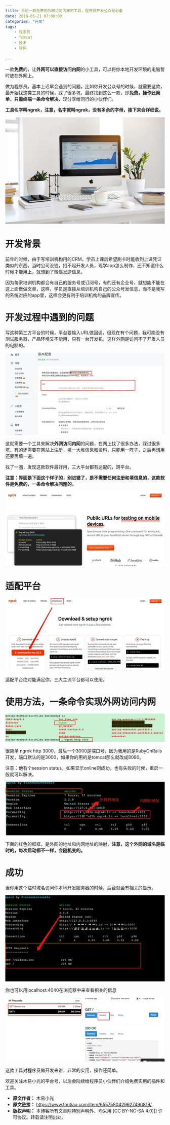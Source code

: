```yaml
---
title: 介绍一款免费的外网访问内网的工具，程序员开发公众号必备
date: 2018-05-21 07:00:00
categories: "开发"
tags:
	- 程序员
	- Tomcat
	- 技术
	- 软件

---
```


一款**免费**的，让**外网可以直接访问内网**的小工具，可以将你本地开发环境的电脑暂时放在外网上。

做为程序员，基本上迟早会遇到的问题，比如你开发公众号的时候，就需要这款，最开始找这类工具的时候，踩了很多坑，最终找到这么一款，即**免费，操作还简单，只需终端一条命令解决**，现分享给同行的小伙伴们。

**工具名字叫ngrok，注意，名字就叫ngrok，没有多余的字母，接下来会详细说。**

![介绍一款免费的外网访问内网的工具，程序员开发公众号必备][EFM3-MZNV-FRJE.jpg]

# 开发背景 #

前年的时候，由于写培训机构用的CRM，学员上课后希望刷卡时能收到上课凭证类似的东西，当时公司没钱，招不起开发人员，现学app怎么制作，还不知道什么时候才能用上，就想到了微信发送信息。

因为每家培训机构都会有自己的服务号或订阅号，有的还有企业号，就想能不能在这上面做做文章，这样，学员是直接从培训机构自己的公众号发信息，而不是我写的系统对应的app里，这样会更有利于培训机构的品牌宣传。

# 开发过程中遇到的问题 #

写这种第三方平台的时候，平台要输入URL做回调，但现在有个问题，我可能没有测试服务器，产品环境又不能用，只有一台开发机，这样外网是访问不了开发人员的电脑的。

![介绍一款免费的外网访问内网的工具，程序员开发公众号必备][JQJE-YZVJ-FJNB.jpg]

这就需要一个工具来解决**外网访问内网**的问题，在网上找了很多办法，踩过很多坑，有的还需要在网站上注册，填一大堆信息和资料，只能用一阵子，之后再想用还要再填一遍。

找了一圈，发现这款软件最好用，三大平台都有适配的，跨平台。

**注意：界面是下面这个样子的，别进错了，是不需要任何注册和填信息的，这款软件是免费的，一条命令解决问题的。**

![介绍一款免费的外网访问内网的工具，程序员开发公众号必备][ZQEV-IIFF-ZR32.jpg]

# 适配平台 #

![介绍一款免费的外网访问内网的工具，程序员开发公众号必备][Y3IZ-A3UM-ARMU.jpg]

适配平台绝对能满足你，三大主流平台都可以使用。

# 使用方法，一条命令实现外网访问内网 #

![介绍一款免费的外网访问内网的工具，程序员开发公众号必备][UEAN-RIQJ-MERZ.jpg]

很简单 ngrok http 3000，最后一个3000是端口号，因为我用的是RubyOnRails开发，端口默认的是3000，如果你的用的是tomcat那么就改成8080。

注意：他有个session status，如果显示online则成功，也有失败的时候，重启一般就可以解决。

![介绍一款免费的外网访问内网的工具，程序员开发公众号必备][VZBR-A2ZI-BMBV.jpg]

下面的红色的框框，是外网的地址和内网地址的映射，**注意，这个外网的域名是临时的，每次启动都不一样，会随机变的。**

# 成功 #

当你用这个临时域名访问你本地开发服务器的时候，后台就会有相关的显示。

![介绍一款免费的外网访问内网的工具，程序员开发公众号必备][AZRQ-IVRF-QZNR.jpg]

你也可以用localhost:4040在浏览器中来查看相关的信息

![介绍一款免费的外网访问内网的工具，程序员开发公众号必备][JZFJ-QNJF-UMVZ.jpg]

这款工具对程序员做开发来讲，非常的实用，操作还简单。

欢迎关注木易小光的平台号，以后会陆续给程序员小伙伴们介绍免费实用的插件和工具。


[EFM3-MZNV-FRJE.jpg]: static/resources/crawler/EFM3-MZNV-FRJE.jpg
[JQJE-YZVJ-FJNB.jpg]: static/resources/crawler/JQJE-YZVJ-FJNB.jpg
[ZQEV-IIFF-ZR32.jpg]: static/resources/crawler/ZQEV-IIFF-ZR32.jpg
[Y3IZ-A3UM-ARMU.jpg]: static/resources/crawler/Y3IZ-A3UM-ARMU.jpg
[UEAN-RIQJ-MERZ.jpg]: static/resources/crawler/UEAN-RIQJ-MERZ.jpg
[VZBR-A2ZI-BMBV.jpg]: static/resources/crawler/VZBR-A2ZI-BMBV.jpg
[AZRQ-IVRF-QZNR.jpg]: static/resources/crawler/AZRQ-IVRF-QZNR.jpg
[JZFJ-QNJF-UMVZ.jpg]: static/resources/crawler/JZFJ-QNJF-UMVZ.jpg
 *  **原文作者：** 木易小光
 *  **原文链接：** https://www.toutiao.com/item/6557580429627490819/
 *  **版权声明：** 本博客所有文章除特别声明外，均采用 [CC BY-NC-SA 4.0][] 许可协议。转载请注明出处。
